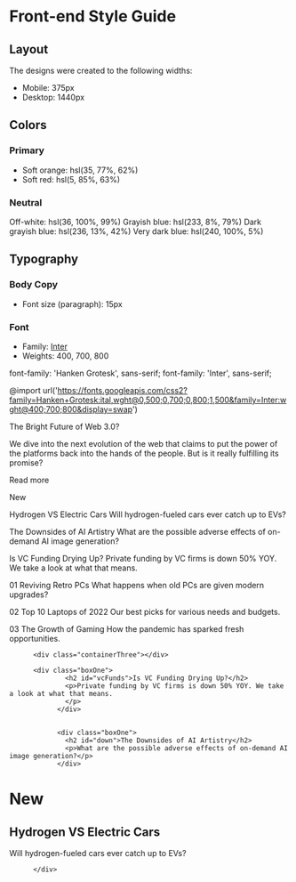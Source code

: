 # Front-end Style Guide

## Layout

The designs were created to the following widths:

- Mobile: 375px
- Desktop: 1440px

## Colors

### Primary

- Soft orange: hsl(35, 77%, 62%)
- Soft red: hsl(5, 85%, 63%)

### Neutral

Off-white: hsl(36, 100%, 99%)
Grayish blue: hsl(233, 8%, 79%)
Dark grayish blue: hsl(236, 13%, 42%)
Very dark blue: hsl(240, 100%, 5%)

## Typography

### Body Copy

- Font size (paragraph): 15px

### Font

- Family: [Inter](https://fonts.google.com/specimen/Inter)
- Weights: 400, 700, 800

font-family: 'Hanken Grotesk', sans-serif;
font-family: 'Inter', sans-serif;


  @import url('https://fonts.googleapis.com/css2?family=Hanken+Grotesk:ital,wght@0,500;0,700;0,800;1,500&family=Inter:wght@400;700;800&display=swap')

The Bright Future of Web 3.0?

  We dive into the next evolution of the web that claims to put the power of the platforms back into the hands of the people. 
  But is it really fulfilling its promise?

  Read more

  New 

  Hydrogen VS Electric Cars
  Will hydrogen-fueled cars ever catch up to EVs?

  The Downsides of AI Artistry
  What are the possible adverse effects of on-demand AI image generation?

  Is VC Funding Drying Up?
  Private funding by VC firms is down 50% YOY. We take a look at what that means.

  01
  Reviving Retro PCs
  What happens when old PCs are given modern upgrades?

  02
  Top 10 Laptops of 2022
  Our best picks for various needs and budgets.

  03
  The Growth of Gaming
  How the pandemic has sparked fresh opportunities.
  <div class="containerTwo"></div>
          
          <div class="containerThree"></div>

          <div class="boxOne">
                  <h2 id="vcFunds">Is VC Funding Drying Up?</h2>
                  <p>Private funding by VC firms is down 50% YOY. We take a look at what that means.
                  </p>
                </div>

    
                <div class="boxOne">
                  <h2 id="down">The Downsides of AI Artistry</h2>
                  <p>What are the possible adverse effects of on-demand AI image generation?</p>
                </div>


  <div class="container2">
                <div class="boxOne">
                  <p>
                    <h1 id="orange">New</h1> 
                      <h2>Hydrogen VS Electric Cars</h2>
                    <p>Will hydrogen-fueled cars ever catch up to EVs?</p>
              </div>
               <div class="containerThree">

          </div>
